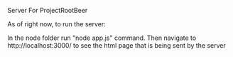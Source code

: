 Server For ProjectRootBeer

As of right now, to run the server:

In the node folder run "node app.js" command. Then navigate to http://localhost:3000/ to see the html page that is being sent by the server